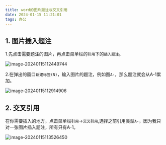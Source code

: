 ```yaml
---
title: word的图片题注与交叉引用
date: 2024-01-15 11:21:01
tags: 办公
---
```


## 1. 图片插入题注

1.先点击需要题注的图片，再点击菜单栏的`引用`下的`插入题注`。

![image-20240115112449744](https://cdn.jsdelivr.net/gh/helloliyilin/picgoimg//img/image-20240115112449744.png)

2.在弹出的窗口`新建标签(N)`，输入图片的题注，例如图`A-`，那么题注就会从A-1累加。

![image-20240115112914906](https://cdn.jsdelivr.net/gh/helloliyilin/picgoimg//img/image-20240115112914906.png)

## 2. 交叉引用

在你需要插入的地方，点击菜单栏`引用`->`交叉引用`,选择之前引用类型`A-`，因为我只对一张图片插入题注，所有只有A-1。

![image-20240115113526450](https://cdn.jsdelivr.net/gh/helloliyilin/picgoimg//img/image-20240115113526450.png)